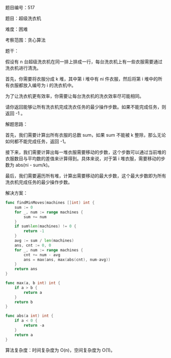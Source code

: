 题目编号：517

题目：超级洗衣机

难度：困难

考察范围：贪心算法

题干：

假设有 n 台超级洗衣机在同一排上排成一行，每台洗衣机上有一些衣服需要通过洗衣机进行清洗。

首先，你需要将衣服分成 k 堆，其中第 i 堆中有 ni 件衣服，然后将第 i 堆中的所有衣服都放入编号为 i 的洗衣机中。

为了让洗衣机更有效率，你需要让每台洗衣机的洗衣效率尽可能相同。

请你返回能够让所有洗衣机完成洗衣任务的最少操作步数。如果不能完成任务，则返回 -1 。

解题思路：

首先，我们需要计算出所有衣服的总数 sum，如果 sum 不能被 k 整除，那么无论如何都不能完成任务，返回 -1。

接下来，我们需要计算出每一堆衣服需要移动的步数，这个步数可以通过当前堆的衣服数目与平均数的差值来计算得到。具体来说，对于第 i 堆衣服，需要移动的步数为 abs(ni - sum/k)。

最后，我们需要遍历所有堆，计算出需要移动的最大步数，这个最大步数即为所有洗衣机完成任务的最少操作步数。

解决方案：

```go
func findMinMoves(machines []int) int {
    sum := 0
    for _, num := range machines {
        sum += num
    }
    if sum%len(machines) != 0 {
        return -1
    }
    avg := sum / len(machines)
    ans, cnt := 0, 0
    for _, num := range machines {
        cnt += num - avg
        ans = max(ans, max(abs(cnt), num-avg))
    }
    return ans
}

func max(a, b int) int {
    if a > b {
        return a
    }
    return b
}

func abs(a int) int {
    if a < 0 {
        return -a
    }
    return a
}
```

算法复杂度：时间复杂度为 O(n)，空间复杂度为 O(1)。